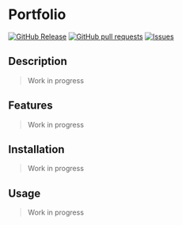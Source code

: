# Portfolio
[![GitHub Release](https://img.shields.io/github/release/zjayers/portfolio.svg?style=flat)](https://github.com/zjayers/portfolio/releases)
[![GitHub pull requests](https://img.shields.io/github/issues-pr/zjayers/portfolio.svg?style=flat)](https://github.com/zjayers/portfolio/pulls)
[![Issues](https://img.shields.io/github/issues-raw/zjayers/portfolio.svg?maxAge=25000)](https://github.com/zjayers/portfolio/issues)

## Description

> Work in progress

## Features

> Work in progress

## Installation

> Work in progress

## Usage

> Work in progress
